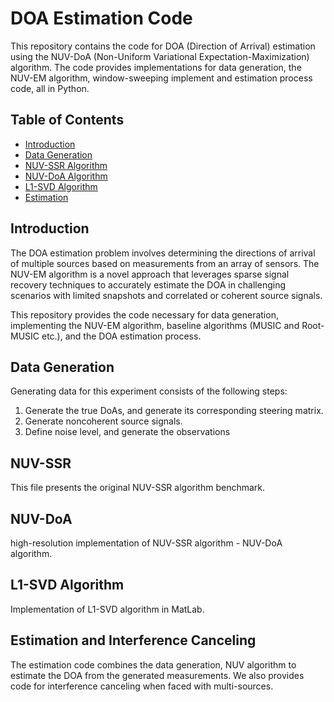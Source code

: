 # DOA Estimation Code

This repository contains the code for DOA (Direction of Arrival) estimation using the NUV-DoA (Non-Uniform Variational Expectation-Maximization) algorithm. The code provides implementations for data generation, the NUV-EM algorithm, window-sweeping implement and estimation process code, all in Python.

## Table of Contents

- [Introduction](#introduction)
- [Data Generation](#data-generation)
- [NUV-SSR Algorithm](#NUV-SSR)
- [NUV-DoA Algorithm](#NUV-DoA)
- [L1-SVD Algorithm](#L1-SVD.mat)
- [Estimation](#estimation)

## Introduction

The DOA estimation problem involves determining the directions of arrival of multiple sources based on measurements from an array of sensors. The NUV-EM algorithm is a novel approach that leverages sparse signal recovery techniques to accurately estimate the DOA in challenging scenarios with limited snapshots and correlated or coherent source signals.

This repository provides the code necessary for data generation, implementing the NUV-EM algorithm, baseline algorithms (MUSIC and Root-MUSIC etc.), and the DOA estimation process.

## Data Generation

Generating data for this experiment consists of the following steps:
1. Generate the true DoAs, and generate its corresponding steering matrix.
2. Generate noncoherent source signals.
3. Define noise level, and generate the observations

## NUV-SSR

This file presents the original NUV-SSR algorithm benchmark.

## NUV-DoA

high-resolution implementation of NUV-SSR algorithm - NUV-DoA algorithm.

## L1-SVD Algorithm

Implementation of L1-SVD algorithm in MatLab.

## Estimation and Interference Canceling

The estimation code combines the data generation, NUV algorithm to estimate the DOA from the generated measurements. We also provides code for interference canceling when faced with multi-sources.


